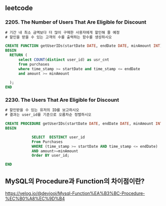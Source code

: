 ## leetcode 

### 2205. The Number of Users That Are Eligible for Discount
```sql
# 기간 내 최소 금액보다 더 많이 구매한 사용자에게 할인해 줄 예정 
# 할인을 받을 수 있는 고객의 수를 출력하는 함수를 생성하시오 

CREATE FUNCTION getUserIDs(startDate DATE, endDate DATE, minAmount INT) RETURNS INT
BEGIN
  RETURN (
      select COUNT(distinct user_id) as usr_cnt
      from purchases
      where time_stamp >= startDate and time_stamp <= endDate
      and amount >= minAmount
      
  );
END
```

### 2230. The Users That Are Eligible for Discount
```sql
# 할인받을 수 있는 유저의 ID를 보고하시오 
# 결과는 user_id를 기준으로 오름차순 정렬하시오

CREATE PROCEDURE getUserIDs(startDate DATE, endDate DATE, minAmount INT)
BEGIN

            SELECT  DISTINCT user_id
            From Purchases 
            WHERE (time_stamp >= startDate AND time_stamp <= endDate) 
            AND amount>=minAmount
            Order BY user_id;

END
```

## MySQL의 Procedure과 Function의 차이점이란? 
https://velog.io/@devjooj/Mysql-Function%EA%B3%BC-Procedure-%EC%B0%A8%EC%9D%B4


